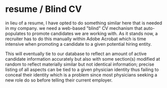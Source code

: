 # resume / Blind CV

in lieu of a resume, I have opted to do something similar here that is needed in my company.  we need a web-based "blind" CV mechanism that auto-populates to promote candidates we are working with. As it stands now, a recruiter has to do this manually within Adobe Acrobat which is time intensive when promoting a candidate to a given potential hiring entity. 

This will eventually tie to our database to reflect an amount of active candidate information accurately but also with some section(s) modified at random to reflect materially similar but not identical information; precise listing of all aspects can be tied to a given physician identity thus failing to conceal their identity which is a problem since most physicians seeking a new role do so before telling their current employer.
